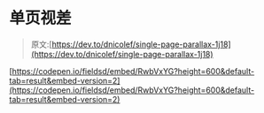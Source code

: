 # 单页视差

> 原文:[https://dev.to/dnicolef/single-page-parallax-1j18](https://dev.to/dnicolef/single-page-parallax-1j18)

[https://codepen.io/fieldsd/embed/RwbVxYG?height=600&default-tab=result&embed-version=2](https://codepen.io/fieldsd/embed/RwbVxYG?height=600&default-tab=result&embed-version=2)